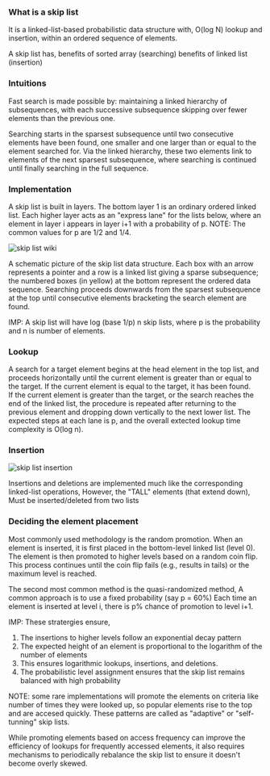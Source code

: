 ### What is a skip list
It is a linked-list-based probabilistic data structure with,
O(log N) lookup and insertion,
within an ordered sequence of elements.

A skip list has,
benefits of sorted array (searching)
benefits of linked list (insertion)

### Intuitions
Fast search is made possible by:
maintaining a linked hierarchy of subsequences,
with each successive subsequence skipping over fewer elements than the previous one.

Searching starts in the sparsest subsequence until two consecutive elements have been found,
one smaller and one larger than or equal to the element searched for.
Via the linked hierarchy, these two elements link to elements of the next sparsest subsequence, 
where searching is continued until finally searching in the full sequence. 


### Implementation
A skip list is built in layers.
The bottom layer 1 is an ordinary ordered linked list.
Each higher layer acts as an "express lane" for the lists below,
where an element in layer i appears in layer i+1 with a probability of p.
NOTE: The common values for p are 1/2 and 1/4.

![skip list wiki](https://upload.wikimedia.org/wikipedia/commons/thumb/8/86/Skip_list.svg/800px-Skip_list.svg.png)

A schematic picture of the skip list data structure. 
Each box with an arrow represents a pointer and a row is a linked list giving a sparse subsequence; 
the numbered boxes (in yellow) at the bottom represent the ordered data sequence. 
Searching proceeds downwards from the sparsest subsequence at the top until consecutive elements bracketing the search element are found.

IMP: A skip list will have log (base 1/p) n skip lists, where p is the probability and n is number of elements.

### Lookup
A search for a target element begins at the head element in the top list, 
and proceeds horizontally until the current element is greater than or equal to the target.
If the current element is equal to the target, it has been found.  
If the current element is greater than the target, or the search reaches the end of the linked list,
the procedure is repeated after returning to the previous element and dropping down vertically to the next lower list.
The expected steps at each lane is p, and the overall extected lookup time complexity is O(log n).


### Insertion
![skip list insertion](https://upload.wikimedia.org/wikipedia/commons/thumb/2/2c/Skip_list_add_element-en.gif/800px-Skip_list_add_element-en.gif)

Insertions and deletions are implemented much like the corresponding linked-list operations,
However, the "TALL" elements (that extend down),
Must be inserted/deleted from two lists


### Deciding the element placement
Most commonly used methodology is the random promotion.
When an element is inserted, it is first placed in the bottom-level linked list (level 0).
The element is then promoted to higher levels based on a random coin flip.
This process continues until the coin flip fails (e.g., results in tails) or the maximum level is reached.

The second most common method is the quasi-randomized method,
A common approach is to use a fixed probability (say p = 60%)
Each time an element is inserted at level i, there is p% chance of promotion to level i+1.

IMP:
These stratergies ensure,
1. The insertions to higher levels follow an exponential decay pattern
2. The expected height of an element is proportional to the logarithm of the number of elements
3. This ensures logarithmic lookups, insertions, and deletions.
4. The probabilistic level assignment ensures that the skip list remains balanced with high probability

NOTE: some rare implementations will promote the elements on criteria like number of times they were looked up, so popular elements rise to the top and are accesed quickly. 
These patterns are called as "adaptive" or "self-tunning" skip lists.

While promoting elements based on access frequency can improve the efficiency of lookups for frequently accessed elements, 
it also requires mechanisms to periodically rebalance the skip list to ensure it doesn't become overly skewed.


